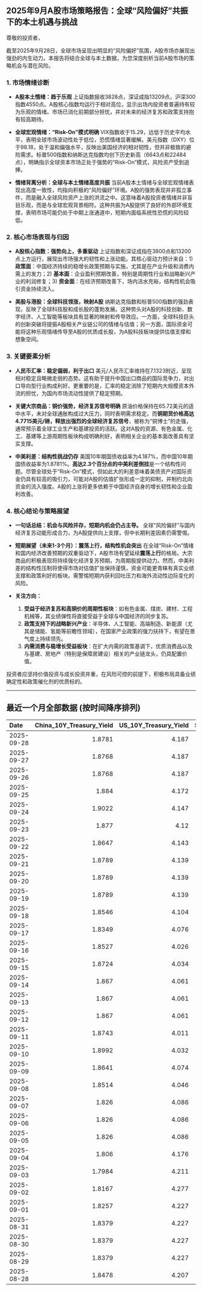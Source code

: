 ## 2025年9月A股市场策略报告：全球“风险偏好”共振下的本土机遇与挑战

尊敬的投资者，

截至2025年9月28日，全球市场呈现出明显的“风险偏好”氛围，A股市场亦展现出强劲的内生动力。本报告将结合全球与本土数据，为您深度剖析当前A股市场的策略机会与潜在风险。

### 1. 市场情绪诊断

*   **A股本土情绪：趋于乐观**
    上证指数报收3828点，深证成指13209点，沪深300指数4550点。A股核心指数均运行于相对高位，显示出场内投资者普遍持有较为乐观的情绪。市场已消化前期部分担忧，并对未来的经济复苏和政策支持抱有较高期待。

*   **全球宏观情绪：“Risk-On”模式明确**
    VIX指数收于15.29，远低于历史平均水平，表明全球市场波动性处于低位，恐慌情绪显著缓解。美元指数（DXY）位于98.18，处于温和偏强水平，反映出美国经济的相对韧性，但并非极致的避险需求。标普500指数和纳斯达克指数均创下历史新高（6643点和22484点），明确指示全球资本市场正处于强势的“Risk-On”模式，风险资产受到追捧。

*   **情绪背离分析：全球与本土情绪高度共振**
    当前A股本土情绪与全球宏观情绪表现出高度一致性，均指向积极的“风险偏好”环境。A股的强势表现并非孤立事件，而是融入全球风险资产上涨的洪流之中。这意味着A股投资者情绪并非盲目乐观，而是与全球宏观背景相符。这种共振为A股提供了良好的外部环境支撑，表明市场可能仍处于中期上涨通道中，短期内面临系统性恐慌的风险较低。

### 2. 核心市场表现与归因

*   **A股核心指数：强势向上，多重驱动**
    上证指数和深证成指在3800点和13200点上方运行，展现出市场强大的韧性和上涨动能。其核心驱动力预计来自：1) **政策面**：中国经济持续的稳增长政策预期与实施，尤其是在产业升级和消费内需上的发力；2) **基本面**：企业盈利预期改善，特别是周期性行业和战略新兴产业的利润修复；3) **资金面**：在经济预期改善下，场内活水充裕，结构性机会吸引资金持续流入。

*   **美股与港股：全球科技领涨，映射A股**
    纳斯达克指数和标普500指数的强劲表现，反映了全球科技股和成长股的蓬勃发展。这种势头对A股的科技创新、数字经济、人工智能等板块具有显著的映射和传导效应。一方面，全球科技巨头的创新突破将提振A股相关产业链公司的情绪与估值；另一方面，国际资金可能将这种乐观情绪传导至A股的优质成长股，为A股科技板块提供估值支撑和想象空间。

### 3. 关键要素分析

*   **人民币汇率：稳定偏弱，利于出口**
    美元/人民币汇率维持在7.1323附近，呈现相对稳定且略微走弱的态势。这有助于提升中国出口商品的国际竞争力，对出口导向型行业构成利好。更重要的是，汇率的稳定消除了短期内大规模资本外流的担忧，为国内市场流动性提供了稳定预期。

*   **关键大宗商品：铜价强势，经济复苏信号明确**
    原油价格保持在65.72美元的适中水平，未对全球通胀构成过大压力，同时表明需求稳定。而**铜期货价格高达4.7715美元/磅，释放出强烈的全球经济复苏信号**，被称为“铜博士”的走强，通常预示着全球工业生产和基建投资的活跃。这对A股的资源、有色金属、化工、基建等上游周期性板块构成明确利好，表明相关企业的基本面改善具有坚实支撑。

*   **中美利差：结构性挑战仍存**
    美国10年期国债收益率为4.187%，而中国10年期国债收益率为1.8781%。**高达2.3个百分点的中美利差倒挂**是一个结构性问题。尽管全球处于“Risk-On”模式，但如此大的利差意味着美债资产对国际资金仍具有较高的吸引力，可能对A股的估值扩张形成一定的抑制，并制约北向资金的流入强度。A股的上涨将更多依赖于中国经济自身的增长韧性和企业盈利改善。

### 4. 核心结论与策略展望

*   **一句话总结：机会与风险并存，短期内机会仍占主导。** 全球“风险偏好”与国内经济复苏动能形成合力，为A股提供向上支撑，但中长期利差因素仍需警惕。

*   **短期展望（未来1-3个月）：震荡上行，结构性机会突出**
    在全球“Risk-On”情绪和国内经济改善预期的双重驱动下，A股市场有望延续**震荡上行**的格局。大宗商品的积极表现将持续强化经济复苏预期，为周期股提供动力。然而，中美利差的结构性压制将使得市场对估值扩张保持谨慎，资金可能更青睐有真实业绩支撑和政策利好的板块。需警惕短期内获利回吐压力和海外流动性边际变化的风险。

*   **关注方向：**
    1.  **受益于经济复苏和高铜价的周期性板块**：如有色金属、煤炭、建材、工程机械等，其业绩弹性将直接受益于全球与中国经济的同步复苏。
    2.  **政策支持下的战略新兴产业**：半导体、人工智能、高端制造、新能源（尤其是储能、氢能等前瞻性领域），在国家产业政策的强力扶持下，有望在景气度上持续领先。
    3.  **内需消费与稳增长受益板块**：在扩大内需的政策基调下，优质消费品以及与基建、房地产（特别是保障房建设）相关的产业链龙头，仍具配置价值。

投资者应坚持价值投资与成长投资并重，在风险可控的前提下，积极布局具备业绩确定性和政策催化剂的优质标的。

---

## 最近一个月全部数据 (按时间降序排列)

| Date       |   China_10Y_Treasury_Yield |   US_10Y_Treasury_Yield |   Shanghai_Composite_Index |   CSI_300_Index |   Shenzhen_Component_Index |   GOLD_spot_price |   OIL_price |   ALUMINUM_future |   BTC_price |   USD_CNY_exchange_rate |   Commodity_Index_ETF |   US_Dollar_Index |   ETH_price |   LEAN_HOGS_future |   COPPER_future |   High_Yield_Bond_ETF |   LIVE_CATTLE_future |   GOLD_near_month_future |   NATURAL_GAS_future |   PLATINUM_future |   SILVER_future |   Long_Term_Treasury_ETF |   CORN_future |   SOYBEANS_future |   WHEAT_future |   SP500_close |   NASDAQ_close |   VIX_close |   GOLD_basis_spot_vs_near |
|:-----------|---------------------------:|------------------------:|---------------------------:|----------------:|---------------------------:|------------------:|------------:|------------------:|------------:|------------------------:|----------------------:|------------------:|------------:|-------------------:|----------------:|----------------------:|---------------------:|-------------------------:|---------------------:|------------------:|----------------:|-------------------------:|--------------:|------------------:|---------------:|--------------:|---------------:|------------:|--------------------------:|
| 2025-09-28 |                     1.8781 |                   4.187 |                    3828.11 |         4550.05 |                    13209   |            3809   |       65.72 |           2581.75 |      110141 |                  7.1323 |                 22.81 |            98.182 |     4028.15 |             91.05  |          4.7715 |               81.08   |              236.5   |                   3809   |                3.206 |            1603.5 |          46.656 |                  88.9    |        422    |           1013.75 |         519.75 |       6643.7  |        22484.1 |       15.29 |                   0       |
| 2025-09-27 |                     1.8768 |                   4.187 |                    3828.11 |         4550.05 |                    13209   |            3809   |       65.72 |           2581.75 |      109682 |                  7.1323 |                 22.81 |            98.182 |     4018.66 |             91.05  |          4.7715 |               81.08   |              236.5   |                   3809   |                3.206 |            1603.5 |          46.656 |                  88.9    |        422    |           1013.75 |         519.75 |       6643.7  |        22484.1 |       15.29 |                   0       |
| 2025-09-26 |                     1.8768 |                   4.187 |                    3828.11 |         4550.05 |                    13209   |            3809   |       65.72 |           2581.75 |      109713 |                  7.1338 |                 22.81 |            98.182 |     4035.89 |             91.05  |          4.7715 |               81.08   |              236.5   |                   3809   |                3.206 |            1603.5 |          46.656 |                  88.9    |        422    |           1013.75 |         519.75 |       6643.7  |        22484.1 |       15.29 |                   0       |
| 2025-09-25 |                     1.884  |                   4.172 |                    3853.3  |         4593.49 |                    13445.9 |            3736.9 |       64.98 |           2551    |      109049 |                  7.1315 |                 22.8  |            98.55  |     3868.33 |            100.1   |          4.7    |               80.92   |              232.05  |                   3738.7 |                2.904 |            1530.7 |          44.697 |                  88.98   |        425.75 |           1012.25 |         527    |       6604.72 |        22384.7 |       16.74 |                  -1.80005 |
| 2025-09-24 |                     1.9022 |                   4.147 |                    3853.64 |         4566.07 |                    13356.1 |            3732.1 |       64.99 |           2533.5  |      113329 |                  7.1116 |                 22.64 |            97.87  |     4153.47 |             99.425 |          4.7525 |               81.15   |              234.05  |                   3735   |                2.858 |            1484.5 |          43.777 |                  88.98   |        424.25 |           1009    |         519.5  |       6637.97 |        22497.9 |       16.18 |                  -2.8999  |
| 2025-09-23 |                     1.877  |                   4.12  |                    3821.83 |         4519.78 |                    13119.8 |            3780.6 |       63.41 |           2522    |      112014 |                  7.114  |                 22.49 |            97.26  |     4165.5  |            100.525 |          4.5845 |               81.26   |              235.6   |                   3784.2 |                2.853 |            1504.2 |          44.192 |                  89.32   |        426.25 |           1012    |         520.5  |       6656.92 |        22573.5 |       16.64 |                  -3.59985 |
| 2025-09-22 |                     1.8647 |                   4.143 |                    3828.58 |         4522.61 |                    13158   |            3740.7 |       62.64 |           2530.25 |      112749 |                  7.1129 |                 22.26 |            97.33  |     4202.88 |             98.8   |          4.573  |               81.32   |              237.15  |                   3744.8 |                2.806 |            1423.7 |          43.799 |                  88.7    |        421.75 |           1011    |         510.75 |       6693.75 |        22789   |       16.1  |                  -4.1001  |
| 2025-09-21 |                     1.8789 |                   4.139 |                    3820.09 |         4501.92 |                    13070.9 |            3671.5 |       62.68 |           2559.75 |      115306 |                  7.1129 |                 22.26 |            97.64  |     4451.33 |             97.975 |          4.569  |               81.26   |              233.575 |                   3676   |                2.888 |            1414.3 |          42.536 |                  89.02   |        424    |           1025.5  |         522.5  |       6664.36 |        22631.5 |       15.45 |                  -4.5     |
| 2025-09-20 |                     1.8789 |                   4.139 |                    3820.09 |         4501.92 |                    13070.9 |            3671.5 |       62.68 |           2559.75 |      115722 |                  7.1129 |                 22.26 |            97.64  |     4482.27 |             97.975 |          4.569  |               81.26   |              233.575 |                   3676   |                2.888 |            1414.3 |          42.536 |                  89.02   |        424    |           1025.5  |         522.5  |       6664.36 |        22631.5 |       15.45 |                  -4.5     |
| 2025-09-19 |                     1.8789 |                   4.139 |                    3820.09 |         4501.92 |                    13070.9 |            3671.5 |       62.68 |           2559.75 |      115689 |                  7.1129 |                 22.26 |            97.64  |     4470.92 |             97.975 |          4.569  |               81.26   |              233.575 |                   3676   |                2.888 |            1414.3 |          42.536 |                  89.02   |        424    |           1025.5  |         522.5  |       6664.36 |        22631.5 |       15.45 |                  -4.5     |
| 2025-09-18 |                     1.8546 |                   4.104 |                    3831.66 |         4498.11 |                    13075.7 |            3643.7 |       63.57 |           2579    |      117137 |                  7.1033 |                 22.44 |            97.35  |     4589.92 |             97.475 |          4.541  |               81.23   |              232.375 |                   3648.7 |                2.939 |            1397.4 |          41.707 |                  89.19   |        423.75 |           1037.5  |         524.25 |       6631.96 |        22470.7 |       15.7  |                  -5       |
| 2025-09-17 |                     1.8349 |                   4.076 |                    3876.34 |         4551.02 |                    13215.5 |            3681.8 |       64.05 |           2583.75 |      116469 |                  7.1142 |                 22.54 |            96.87  |     4592.73 |             97.325 |          4.571  |               81.05   |              231.1   |                   3688   |                3.1   |            1372.7 |          41.722 |                  90.12   |        426.75 |           1043.75 |         528.25 |       6600.35 |        22261.3 |       15.72 |                  -6.19995 |
| 2025-09-16 |                     1.8527 |                   4.026 |                    3861.86 |         4523.34 |                    13064   |            3688.9 |       64.52 |           2614.75 |      116843 |                  7.1185 |                 22.78 |            96.63  |     4503.56 |             97.375 |          4.633  |               81.13   |              233.45  |                   3695.5 |                3.103 |            1398.5 |          42.471 |                  90.35   |        429.5  |           1049.75 |         534    |       6606.76 |        22334   |       16.36 |                  -6.6001  |
| 2025-09-15 |                     1.8724 |                   4.034 |                    3860.5  |         4533.06 |                    13005.8 |            3682.2 |       63.3  |           2591    |      115445 |                  7.1242 |                 22.55 |            97.3   |     4526.82 |             97.525 |          4.6555 |               81.19   |              234.6   |                   3689.5 |                3.043 |            1412.8 |          42.517 |                  90.16   |        423.25 |           1042.75 |         525    |       6615.28 |        22348.8 |       15.69 |                  -7.30005 |
| 2025-09-14 |                     1.867  |                   4.061 |                    3870.6  |         4522    |                    12924.1 |            3649.4 |       62.69 |           2583.75 |      115408 |                  7.1184 |                 22.35 |            97.55  |     4609.6  |             97.125 |          4.5885 |               80.96   |              229.975 |                   3657.3 |                2.941 |            1407.3 |          42.387 |                  89.95   |        399    |           1025.75 |         503    |       6584.29 |        22141.1 |       14.76 |                  -7.90015 |
| 2025-09-13 |                     1.867  |                   4.061 |                    3870.6  |         4522    |                    12924.1 |            3649.4 |       62.69 |           2583.75 |      115951 |                  7.1184 |                 22.35 |            97.55  |     4668.18 |             97.125 |          4.5885 |               80.96   |              229.975 |                   3657.3 |                2.941 |            1407.3 |          42.387 |                  89.95   |        399    |           1025.75 |         503    |       6584.29 |        22141.1 |       14.76 |                  -7.90015 |
| 2025-09-12 |                     1.867  |                   4.061 |                    3870.6  |         4522    |                    12924.1 |            3649.4 |       62.69 |           2583.75 |      116102 |                  7.1184 |                 22.35 |            97.55  |     4715.25 |             97.125 |          4.5885 |               80.96   |              229.975 |                   3657.3 |                2.941 |            1407.3 |          42.387 |                  89.95   |        399    |           1025.75 |         503    |       6584.29 |        22141.1 |       14.76 |                  -7.90015 |
| 2025-09-11 |                     1.8743 |                   4.011 |                    3875.31 |         4548.04 |                    12979.9 |            3636.9 |       62.37 |           2587.75 |      115508 |                  7.1207 |                 22.22 |            97.54  |     4461.23 |             98.175 |          4.5905 |               81.04   |              232.275 |                   3645   |                2.934 |            1395.4 |          41.697 |                  90.34   |        399    |           1015.25 |         503    |       6587.47 |        22043.1 |       14.71 |                  -8.1001  |
| 2025-09-10 |                     1.8992 |                   4.032 |                    3812.22 |         4445.37 |                    12557.7 |            3643.6 |       63.67 |           2518.25 |      113955 |                  7.1209 |                 22.39 |            97.78  |     4349.15 |             96.825 |          4.55   |               80.84   |              231.15  |                   3653.1 |                3.029 |            1392.9 |          41.133 |                  89.74   |        397.25 |           1005.5  |         495    |       6532.04 |        21886.1 |       15.35 |                  -9.5     |
| 2025-09-09 |                     1.8641 |                   4.074 |                    3807.29 |         4436.26 |                    12510.6 |            3643.3 |       62.63 |           2516    |      111531 |                  7.1293 |                 22.24 |            97.79  |     4309.04 |             96.125 |          4.501  |               80.78   |              230.175 |                   3653.3 |                3.117 |            1367.3 |          40.878 |                  89.23   |        401.25 |           1011.5  |         500.75 |       6512.61 |        21879.5 |       15.04 |                 -10       |
| 2025-09-08 |                     1.8514 |                   4.046 |                    3826.84 |         4467.57 |                    12666.8 |            3638.1 |       62.26 |           2511    |      112071 |                  7.1325 |                 22.18 |            97.45  |     4308.07 |             95.15  |          4.4905 |               80.87   |              235.8   |                   3648.5 |                3.09  |            1380.8 |          41.426 |                  89.74   |        403    |           1013.5  |         505.5  |       6495.15 |        21798.7 |       15.11 |                 -10.3999  |
| 2025-09-07 |                     1.826  |                   4.086 |                    3812.51 |         4460.33 |                    12590.6 |            3613.2 |       61.87 |           2495.25 |      111168 |                  7.1414 |                 22.03 |            97.77  |     4305.35 |             96.025 |          4.4825 |               80.87   |              235.975 |                   3624   |                3.048 |            1381.7 |          41.074 |                  88.56   |        399    |           1006.5  |         501    |       6481.5  |        21700.4 |       15.18 |                 -10.8     |
| 2025-09-06 |                     1.826  |                   4.086 |                    3812.51 |         4460.33 |                    12590.6 |            3613.2 |       61.87 |           2495.25 |      110225 |                  7.1414 |                 22.03 |            97.77  |     4274.24 |             96.025 |          4.4825 |               80.87   |              235.975 |                   3624   |                3.048 |            1381.7 |          41.074 |                  88.56   |        399    |           1006.5  |         501    |       6481.5  |        21700.4 |       15.18 |                 -10.8     |
| 2025-09-05 |                     1.826  |                   4.086 |                    3812.51 |         4460.33 |                    12590.6 |            3613.2 |       61.87 |           2495.25 |      110651 |                  7.1414 |                 22.03 |            97.77  |     4306.99 |             96.025 |          4.4825 |               80.87   |              235.975 |                   3624   |                3.048 |            1381.7 |          41.074 |                  88.56   |        399    |           1006.5  |         501    |       6481.5  |        21700.4 |       15.18 |                 -10.8     |
| 2025-09-04 |                     1.806  |                   4.176 |                    3765.88 |         4365.21 |                    12118.7 |            3565.8 |       63.48 |           2488.75 |      110724 |                  7.1414 |                 22.21 |            98.35  |     4298.74 |             95.025 |          4.488  |               80.83   |              236.95  |                   3577.3 |                3.074 |            1371.2 |          40.911 |                  87.23   |        399.75 |           1012    |         502.25 |       6502.08 |        21707.7 |       15.3  |                 -11.5     |
| 2025-09-03 |                     1.7984 |                   4.211 |                    3813.56 |         4459.83 |                    12472   |            3593.2 |       63.97 |           2505.5  |      111723 |                  7.139  |                 22.37 |            98.14  |     4450.39 |             93.825 |          4.5585 |               80.61   |              238.325 |                   3606.1 |                3.064 |            1448.6 |          41.542 |                  86.57   |        397.75 |           1016    |         504    |       6448.26 |        21497.7 |       16.35 |                 -12.9001  |
| 2025-09-02 |                     1.8167 |                   4.277 |                    3858.13 |         4490.45 |                    12553.8 |            3549.4 |       65.59 |           2514.5  |      111201 |                  7.1304 |                 22.57 |            98.4   |     4325.37 |             95.55  |          4.5695 |               80.39   |              239.525 |                   3562.9 |                3.009 |            1405.8 |          41.071 |                  85.63   |        403    |           1025.75 |         513    |       6415.54 |        21279.6 |       17.17 |                 -13.5     |
| 2025-09-01 |                     1.8257 |                   4.227 |                    3875.53 |         4523.71 |                    12829   |            3473.7 |       64.01 |           2514.75 |      109251 |                  7.1304 |                 22.21 |            97.77  |     4314.47 |             95.025 |          4.5185 |               80.477  |              241.9   |                   3487.2 |                2.997 |            1365.7 |          40.2   |                  86.272  |        398    |           1036.75 |         518    |       6460.26 |        21455.6 |       15.36 |                 -13.5     |
| 2025-08-31 |                     1.8379 |                   4.227 |                    3857.93 |         4496.76 |                    12696.2 |            3473.7 |       64.01 |           2514.75 |      108237 |                  7.153  |                 22.21 |            97.77  |     4390.02 |             95.025 |          4.5185 |               80.477  |              241.9   |                   3487.2 |                2.997 |            1365.7 |          40.2   |                  86.272  |        398    |           1036.75 |         518    |       6460.26 |        21455.6 |       15.36 |                 -13.5     |
| 2025-08-30 |                     1.8379 |                   4.227 |                    3857.93 |         4496.76 |                    12696.2 |            3473.7 |       64.01 |           2514.75 |      108808 |                  7.153  |                 22.21 |            97.77  |     4374.15 |             95.025 |          4.5185 |               80.477  |              241.9   |                   3487.2 |                2.997 |            1365.7 |          40.2   |                  86.272  |        398    |           1036.75 |         518    |       6460.26 |        21455.6 |       15.36 |                 -13.5     |
| 2025-08-29 |                     1.8379 |                   4.227 |                    3857.93 |         4496.76 |                    12696.2 |            3473.7 |       64.01 |           2514.75 |      108411 |                  7.153  |                 22.21 |            97.77  |     4360.15 |             95.025 |          4.5185 |               80.477  |              241.9   |                   3487.2 |                2.997 |            1365.7 |          40.2   |                  86.272  |        398    |           1036.75 |         518    |       6460.26 |        21455.6 |       15.36 |                 -13.5     |
| 2025-08-28 |                     1.8478 |                   4.207 |                    3843.6  |         4463.78 |                    12571.4 |            3431.8 |       64.6  |           2516.25 |      112545 |                  7.153  |                 22.18 |            97.81  |     4507.18 |             94.275 |          4.4635 |               80.6263 |              237     |                   3445.8 |                2.944 |            1356.4 |          39.19  |                  86.8897 |        385.5  |           1028.25 |         510.25 |       6501.86 |        21705.2 |       14.43 |                 -14       |